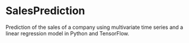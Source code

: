 # SalesPrediction
Prediction of the sales of a company using multivariate time series and a linear regression model in Python and TensorFlow.
